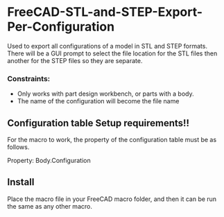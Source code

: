 # FreeCAD-STL-and-STEP-Export-Per-Configuration

Used to export all configurations of a model in STL and STEP formats. There will be a GUI prompt to select the file location for the STL files then another for the STEP files so they are separate. 

### Constraints: 

- Only works with part design workbench, or parts with a body.
- The name of the configuration will become the file name

## Configuration table Setup requirements!!
For the macro to work, the property of the configuration table must be as follows. 

Property: Body.Configuration

## Install

Place the macro file in your FreeCAD macro folder, and then it can be run the same as any other macro. 



  
